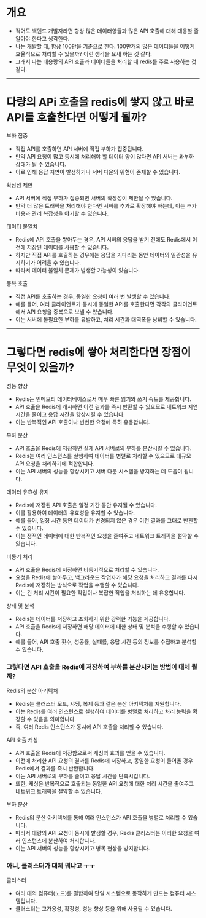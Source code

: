 

# 개요
- 적어도 백엔드 개발자라면 항상 많은 데이터양들과 많은 API 호출에 대해 대응할 줄 알아야 한다고 생각한다.
- 나는 개발할 때, 항상 100만을 기준으로 한다. 100만개의 많은 데이터들을 어떻게 효율적으로 처리할 수 있을까? 이런 생각을 요새 하는 것 같다.
- 그래서 나는 대용량의 API 호출과 데이터들을 처리할 때 redis를 주로 사용하는 것 같다.

---

# 다량의 APi 호출을 redis에 쌓지 않고 바로 API를 호출한다면 어떻게 될까?
부하 집중
- 직접 API를 호출하면 API 서버에 직접 부하가 집중됩니다.
- 만약 API 요청이 많고 동시에 처리해야 할 데이터 양이 많다면 API 서버는 과부하 상태가 될 수 있습니다.
- 이로 인해 응답 지연이 발생하거나 서버 다운의 위험이 존재할 수 있습니다.


확장성 제한
- API 서버에 직접 부하가 집중되면 서버의 확장성이 제한될 수 있습니다. 
- 만약 더 많은 트래픽을 처리해야 한다면 서버를 추가로 확장해야 하는데, 이는 추가 비용과 관리 복잡성을 야기할 수 있습니다.


데이터 불일치
- Redis에 API 호출을 쌓아두는 경우, API 서버의 응답을 받기 전에도 Redis에서 이전에 저장된 데이터를 사용할 수 있습니다. 
- 하지만 직접 API를 호출하는 경우에는 응답을 기다리는 동안 데이터의 일관성을 유지하기가 어려울 수 있습니다. 
- 따라서 데이터 불일치 문제가 발생할 가능성이 있습니다.


중복 호출
- 직접 API를 호출하는 경우, 동일한 요청이 여러 번 발생할 수 있습니다. 
- 예를 들어, 여러 클라이언트가 동시에 동일한 API를 호출한다면 각각의 클라이언트에서 API 요청을 중복으로 보낼 수 있습니다.
- 이는 서버에 불필요한 부하를 유발하고, 처리 시간과 대역폭을 낭비할 수 있습니다.


---

# 그렇다면 redis에 쌓아 처리한다면 장점이 무엇이 있을까?
성능 향상
- Redis는 인메모리 데이터베이스로서 매우 빠른 읽기와 쓰기 속도를 제공합니다.
- API 호출을 Redis에 캐시하면 이전 결과를 즉시 반환할 수 있으므로 네트워크 지연 시간을 줄이고 응답 시간을 향상시킬 수 있습니다. 
- 이는 반복적인 API 호출이나 빈번한 요청에 특히 유용합니다.

부하 분산
- API 호출을 Redis에 저장하면 실제 API 서버로의 부하를 분산시킬 수 있습니다. 
- Redis는 여러 인스턴스를 실행하여 데이터를 병렬로 처리할 수 있으므로 대규모 API 요청을 처리하기에 적합합니다. 
- 이는 API 서버의 성능을 향상시키고 서버 다운 시스템을 방지하는 데 도움이 됩니다.

데이터 유효성 유지
- Redis에 저장된 API 호출은 일정 기간 동안 유지될 수 있습니다.
- 이를 활용하여 데이터의 유효성을 유지할 수 있습니다. 
- 예를 들어, 일정 시간 동안 데이터가 변경되지 않은 경우 이전 결과를 그대로 반환할 수 있습니다.
- 이는 정적인 데이터에 대한 반복적인 요청을 줄여주고 네트워크 트래픽을 절약할 수 있습니다.


비동기 처리
- API 호출을 Redis에 저장하면 비동기적으로 처리할 수 있습니다. 
- 요청을 Redis에 쌓아두고, 백그라운드 작업자가 해당 요청을 처리하고 결과를 다시 Redis에 저장하는 방식으로 작업을 수행할 수 있습니다.
- 이는 긴 처리 시간이 필요한 작업이나 복잡한 작업을 처리하는 데 유용합니다.

상태 및 분석
- Redis는 데이터를 저장하고 조회하기 위한 강력한 기능을 제공합니다.
- API 호출을 Redis에 저장하면 해당 데이터에 대한 상태 및 분석을 수행할 수 있습니다. 
- 예를 들어, API 호출 횟수, 성공률, 실패률, 응답 시간 등의 정보를 수집하고 분석할 수 있습니다.


###  그렇다면 API 호출을 Redis에 저장하여 부하를 분산시키는 방법이 대체 뭘까?
Redis의 분산 아키텍처
- Redis는 클러스터 모드, 샤딩, 복제 등과 같은 분산 아키텍처를 지원합니다.
- 이는 Redis를 여러 인스턴스로 실행하여 데이터를 병렬로 처리하고 처리 능력을 확장할 수 있음을 의미합니다.
- 즉, 여러 Redis 인스턴스가 동시에 API 호출을 처리할 수 있습니다.

API 호출 캐싱
- API 호출을 Redis에 저장함으로써 캐싱의 효과를 얻을 수 있습니다.
- 이전에 처리한 API 요청의 결과를 Redis에 저장하고, 동일한 요청이 들어올 경우 Redis에서 결과를 즉시 반환합니다.
- 이는 API 서버로의 부하를 줄이고 응답 시간을 단축시킵니다.
- 또한, 캐싱은 반복적으로 호출되는 동일한 API 요청에 대한 처리 시간을 줄여주고 네트워크 트래픽을 절약할 수 있습니다.


부하 분산
- Redis의 분산 아키텍처를 통해 여러 인스턴스가 API 호출을 병렬로 처리할 수 있습니다. 
- 따라서 대량의 API 요청이 동시에 발생할 경우, Redis 클러스터는 이러한 요청을 여러 인스턴스에 분산하여 처리합니다. 
- 이는 API 서버의 성능을 향상시키고 병목 현상을 방지합니다.

### 아니, 클러스터가 대체 뭐냐고 ㅜㅜ
클러스터
- 여러 대의 컴퓨터(노드)를 결합하여 단일 시스템으로 동작하게 만드는 컴퓨터 시스템입니다. 
- 클러스터는 고가용성, 확장성, 성능 향상 등을 위해 사용될 수 있습니다. 

